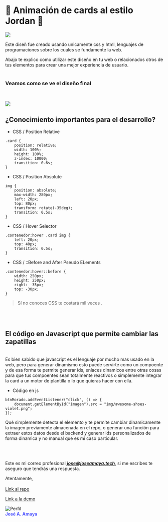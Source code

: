 # 🏀 Animación de cards al estilo Jordan 🏀
![](https://res.cloudinary.com/www-ismyt-com/image/upload/v1628822848/IMAGENES/GITHUB/header-jordan-animation_c1is5k.svg)
<br>

Este diseñ fue creado usando unicamente css y html, lenguajes de programaciones sobre los cuales se fundamente la web.
<br>

Abajo te explico como utilizar este diseño en tu web o relacionados otros de tus elementos para crear una mejor experiencia de usuario.
<br><br>
### Veamos como se ve el diseño final
<br>

![](https://res.cloudinary.com/www-ismyt-com/image/upload/v1628826735/IMAGENES/GITHUB/preview-jordan-cards-animation_rgmjdl.png)

## ¿Conocimiento importantes para el desarrollo?

* CSS / Position Relative
```
.card {
    position: relative;
    width: 100%;
    height: 100%;
    z-index: 10000;
    transition: 0.6s;
}
```

* CSS / Position Absolute
```
img {
    position: absolute;
    max-width: 280px;
    left: 20px;
    top: 80px;
    transform: rotate(-35deg);
    transition: 0.5s;
}

```

* CSS / Hover Selector 

```
.contenedor:hover .card img {
    left: 20px;
    top: 40px;
    transition: 0.5s;
}
```

* CSS / ::Before and After Pseudo ELements
```
.contenedor:hover::before {
    width: 250px;
    height: 250px;
    right: -35px;
    top: -30px;
}
```



> Sí no conoces CSS te costará mil veces .

<br>
<br>

## El código en Javascript que permite cambiar las zapatillas
<br>
Es bien sabido que javascript es el lenguaje por mucho mas usado en la web, pero para generar dinamismo esto puede servirte como un compoente y de esa forma te permite generar ids, enlaces dinamicos entre otras cosas para que tus compoentes sean totalmente reactivos o simplemente integrar la card a un motor de plantilla o lo que quieras hacer con ella.
<br>

* Código en js

```
btnMorado.addEventListener("click", () => {
    document.getElementById("imagen").src = "img/awesome-shoes-violet.png";
});
```

Qué simplemente detecta el elemento y te permite cambiar dinamicamente la imagen previamente almacenada en el repo, o generar una función para extraer estos datos desde el backend y generar ids personalizados de forma dinamica y no manual que es mi caso particular.

<br><br>

Este es mi correo profesional ***jose@joseamaya.tech***, si me escribes te aseguro que tendrás una respuesta.

Atentamente, 
<br>
<br>
[Link al repo](https://github.com/syntaxter/ui-animation-cards-jordan)
<br>

[Link a la demo](https://syntaxter.github.io/ui-animation-cards-jordan)
<br>

![Perfil](https://res.cloudinary.com/www-ismyt-com/image/upload/v1628821040/IMAGENES/GITHUB/profile_qcrojr.png)<br>
<strong style="color:#4E54FF;">José A. Amaya</strong>



